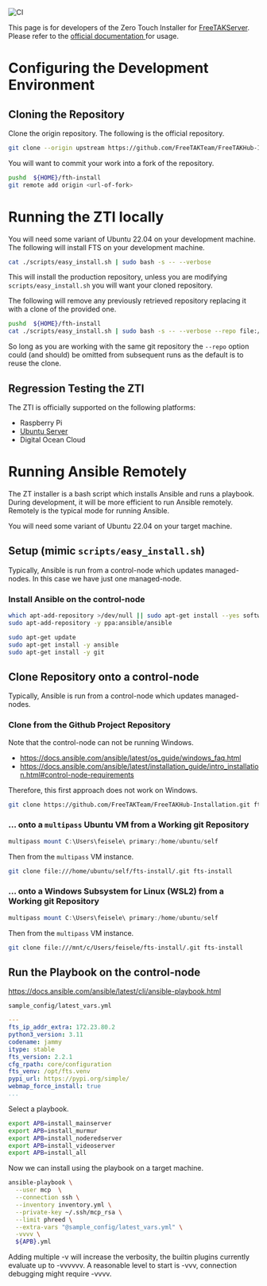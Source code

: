 ![CI](https://github.com/FreeTAKTeam/FreeTAKHub-Installation/actions/workflows/zerotouch.yml/badge.svg)

This page is for developers of the Zero Touch Installer for [FreeTAKServer](https://github.com/FreeTAKTeam/FreeTakServer).
Please refer to the [official documentation ](https://freetakteam.github.io/FreeTAKServer-User-Docs/) for usage.

# Configuring the Development Environment

## Cloning the Repository

Clone the origin repository.
The following is the official repository.
```bash
git clone --origin upstream https://github.com/FreeTAKTeam/FreeTAKHub-Installation.git ${HOME}/fth-install
```

You will want to commit your work into a fork of the repository.
```bash
pushd  ${HOME}/fth-install
git remote add origin <url-of-fork>
```

# Running the ZTI locally

You will need some variant of Ubuntu 22.04 on your development machine.
The following will install FTS on your development machine.
```bash
cat ./scripts/easy_install.sh | sudo bash -s -- --verbose
```

This will install the production repository,
unless you are modifying `scripts/easy_install.sh` you will want your cloned repository.

The following will remove any previously retrieved repository replacing it with a clone of the provided one.
```bash
pushd  ${HOME}/fth-install
cat ./scripts/easy_install.sh | sudo bash -s -- --verbose --repo file://$(pwd)/.git --ip-addr 127.0.0.1
```

So long as you are working with the same git repository the `--repo` option could (and should)
be omitted from subsequent runs as the default is to reuse the clone.


## Regression Testing the ZTI

The ZTI is officially supported on the following platforms:

* Raspberry Pi
* [Ubuntu Server](docs/ubuntu_vm_test.md)
* Digital Ocean Cloud


# Running Ansible Remotely

The ZT installer is a bash script which installs Ansible and runs a playbook.
During development, it will be more efficient to run Ansible remotely.
Remotely is the typical mode for running Ansible.

You will need some variant of Ubuntu 22.04 on your target machine.


## Setup (mimic `scripts/easy_install.sh`)

Typically, Ansible is run from a control-node which updates managed-nodes.
In this case we have just one managed-node.

### Install Ansible on the control-node

```bash
which apt-add-repository >/dev/null || sudo apt-get install --yes software-properties-common
sudo apt-add-repository -y ppa:ansible/ansible

sudo apt-get update
sudo apt-get install -y ansible
sudo apt-get install -y git
```

## Clone Repository onto a control-node

Typically, Ansible is run from a control-node which updates managed-nodes. 

### Clone from the Github Project Repository
Note that the control-node can not be running Windows.
* https://docs.ansible.com/ansible/latest/os_guide/windows_faq.html
* https://docs.ansible.com/ansible/latest/installation_guide/intro_installation.html#control-node-requirements

Therefore, this first approach does not work on Windows.
```bash
git clone https://github.com/FreeTAKTeam/FreeTAKHub-Installation.git fts-install
```

### ... onto a `multipass` Ubuntu VM from a Working git Repository
```powershell
multipass mount C:\Users\feisele\ primary:/home/ubuntu/self
```
Then from the `multipass` VM instance.
```bash
git clone file:///home/ubuntu/self/fts-install/.git fts-install
```

### ... onto a Windows Subsystem for Linux (WSL2) from a Working git Repository
```powershell
multipass mount C:\Users\feisele\ primary:/home/ubuntu/self
```
Then from the `multipass` VM instance.
```bash
git clone file:///mnt/c/Users/feisele/fts-install/.git fts-install
```

## Run the Playbook on the control-node

https://docs.ansible.com/ansible/latest/cli/ansible-playbook.html

`sample_config/latest_vars.yml`
```yaml
---
fts_ip_addr_extra: 172.23.80.2
python3_version: 3.11
codename: jammy
itype: stable
fts_version: 2.2.1
cfg_rpath: core/configuration
fts_venv: /opt/fts.venv
pypi_url: https://pypi.org/simple/
webmap_force_install: true
...
```

Select a playbook.
```bash
export APB=install_mainserver
export APB=install_murmur
export APB=install_noderedserver
export APB=install_videoserver
export APB=install_all
```

Now we can install using the playbook on a target machine.
```bash
ansible-playbook \
  --user mcp  \
  --connection ssh \
  --inventory inventory.yml \
  --private-key ~/.ssh/mcp_rsa \
  --limit phreed \
  --extra-vars "@sample_config/latest_vars.yml" \
  -vvvv \
  ${APB}.yml
```
Adding multiple -v will increase the verbosity,
the builtin plugins currently evaluate up to -vvvvvv.
A reasonable level to start is -vvv,
connection debugging might require -vvvv.

